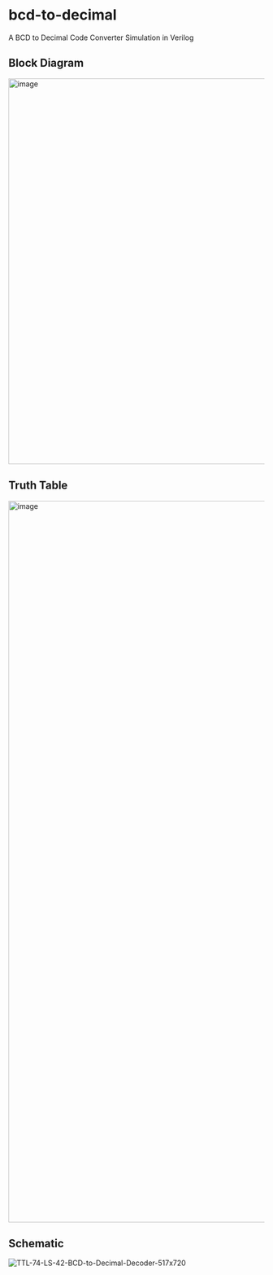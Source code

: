# bcd-to-decimal
A BCD to Decimal Code Converter Simulation in Verilog

## Block Diagram

<img width="745" height="758" alt="image" src="https://github.com/user-attachments/assets/ec262072-a221-40a7-9170-df2f0a5f49fb" />

## Truth Table

<img width="1433" height="1418" alt="image" src="https://github.com/user-attachments/assets/52437e00-aa87-4e51-9615-eed960d3c392" />

## Schematic

![TTL-74-LS-42-BCD-to-Decimal-Decoder-517x720](https://github.com/user-attachments/assets/8f3ec8d6-4844-464a-8d3f-2d1b638ff426)


